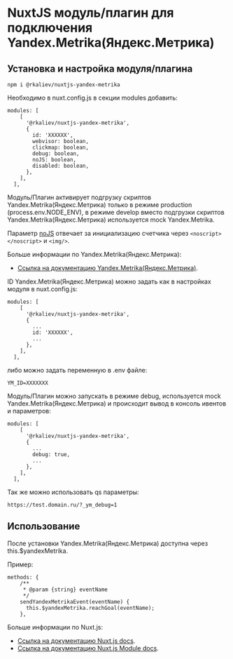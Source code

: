 # NuxtJS модуль/плагин для подключения Yandex.Metrika(Яндекс.Метрика)

## Установка и настройка модуля/плагина

```code
npm i @rkaliev/nuxtjs-yandex-metrika
```

Необходимо в nuxt.config.js в секции modules добавить:

```code
modules: [
    [
      '@rkaliev/nuxtjs-yandex-metrika',
      {
        id: 'XXXXXX',
        webvisor: boolean,
        clickmap: boolean,
        debug: boolean,
        noJS: boolean,
        disabled: boolean,
      },
    ],
  ],
```

Модуль/Плагин активирует подгрузку скриптов Yandex.Metrika(Яндекс.Метрика) только в режиме production (process.env.NODE_ENV),
в режиме develop вместо подгрузки скриптов Yandex.Metrika(Яндекс.Метрика) используется mock Yandex.Metrika.

Параметр [noJS](https://yandex.ru/support/metrica/code/counter-initialize.html) отвечает за инициализацию счетчика через
```<noscript></noscript>``` и ```<img/>```.

Больше информации по Yandex.Metrika(Яндекс.Метрика):

* [Ссылка на документацию Yandex.Metrika(Яндекс.Метрика)](https://yandex.com/support/metrica/code/counter-initialize.html).

ID Yandex.Metrika(Яндекс.Метрика) можно задать как в настройках модуля в nuxt.config.js:

```code
modules: [
    [
      '@rkaliev/nuxtjs-yandex-metrika',
      {
        ...
        id: 'XXXXXX',
        ...
      },
    ],
  ],
```

либо можно задать переменную в .env файле:

```code
YM_ID=XXXXXXX
```

Модуль/Плагин можно запускать в режиме debug, используется mock Yandex.Metrika(Яндекс.Метрика) и происходит вывод в консоль ивентов и параметров:

```code
modules: [
    [
      '@rkaliev/nuxtjs-yandex-metrika',
      {
        ...
        debug: true,
        ...
      },
    ],
  ],
```

Так же можно использовать qs параметры:

```code
https://test.domain.ru/?_ym_debug=1
```

## Использование

После установки Yandex.Metrika(Яндекс.Метрика) доступна через this.$yandexMetrika.

Пример:

```code
methods: {
    /**
     * @param {string} eventName
     */
    sendYandexMetrikaEvent(eventName) {
      this.$yandexMetrika.reachGoal(eventName);
    },
```

Больше информации по Nuxt.js:

* [Ссылка на документацию Nuxt.js docs](https://nuxtjs.org).
* [Ссылка на документацию Nuxt.js Module docs](https://nuxtjs.org/api/internals-module-container#introduction).
